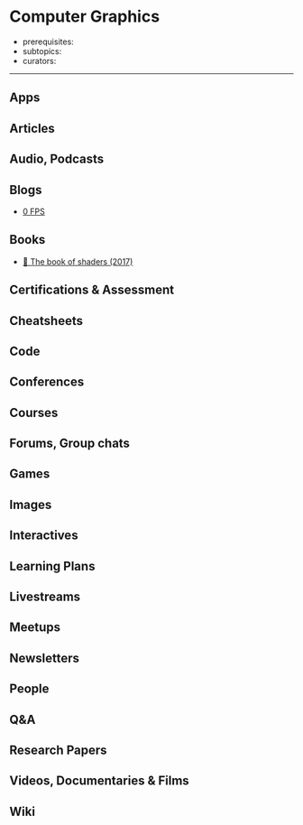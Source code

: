 # Computer Graphics

- prerequisites:
- subtopics:
- curators:

------

## Apps


## Articles

## Audio, Podcasts

## Blogs

- [0 FPS](https://0fps.net/)

## Books

- [📖 The book of shaders (2017)](http://thebookofshaders.com)

## Certifications & Assessment

## Cheatsheets

## Code

## Conferences

## Courses

## Forums, Group chats

## Games

## Images

## Interactives

## Learning Plans

## Livestreams

## Meetups

## Newsletters

## People

## Q&A

## Research Papers

## Videos, Documentaries & Films

## Wiki
